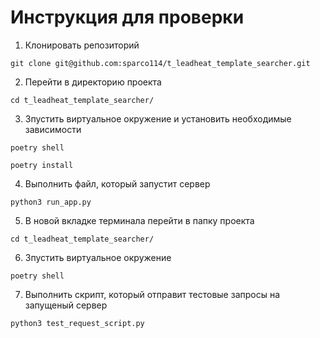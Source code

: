 # Инструкция для проверки

1. Клонировать репозиторий

```git clone git@github.com:sparco114/t_leadheat_template_searcher.git```

2. Перейти в директорию проекта

```cd t_leadheat_template_searcher/```

3. Зпустить виртуальное окружение и установить необходимые зависимости

```poetry shell```

```poetry install```

4. Выполнить файл, который запустит сервер

```python3 run_app.py```

5. В новой вкладке терминала перейти в папку проекта

```cd t_leadheat_template_searcher/```

6. Зпустить виртуальное окружение

```poetry shell```

7. Выполнить скрипт, который отправит тестовые запросы на запущеный сервер
   
```python3 test_request_script.py```
